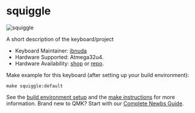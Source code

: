 # squiggle

![squiggle](https://i.imgur.com/5UhvDsj.jpg)

A short description of the keyboard/project

* Keyboard Maintainer: [ibnuda](https://github.com/ibnuda)
* Hardware Supported: Atmega32u4.
* Hardware Availability: [shop](https://dactyl.bigcartel.com/product/squiggle-keyboard-kit) or [repo](https://github.com/ibnuda/squiggle).

Make example for this keyboard (after setting up your build environment):

    make squiggle:default

See the [build environment setup](https://docs.qmk.fm/#/getting_started_build_tools) and the [make instructions](https://docs.qmk.fm/#/getting_started_make_guide) for more information. Brand new to QMK? Start with our [Complete Newbs Guide](https://docs.qmk.fm/#/newbs).
